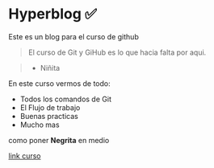 
# Hyperblog ✅
Este es un blog para el curso de github
> El curso de Git y GiHub es lo que hacia falta por aqui.

> - Niñita

En este curso vermos de todo:
* Todos los comandos de Git
* El Flujo de trabajo
* Buenas practicas
* Mucho mas

como poner **Negrita** en medio

[link curso](https://github.com/carlrey9/hyperblog "link curso")